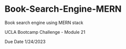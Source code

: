 # Book-Search-Engine-MERN
Book search engine using MERN stack

UCLA Bootcamp Challenge  - Module 21

Due Date 1/24/2023


